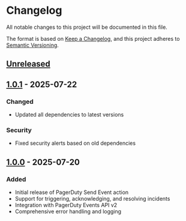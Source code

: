 # Changelog

All notable changes to this project will be documented in this file.

The format is based on [Keep a Changelog](https://keepachangelog.com/en/1.0.0/),
and this project adheres to
[Semantic Versioning](https://semver.org/spec/v2.0.0.html).

## [Unreleased]

## [1.0.1] - 2025-07-22

### Changed

- Updated all dependencies to latest versions

### Security

- Fixed security alerts based on old dependencies

## [1.0.0] - 2025-07-20

### Added

- Initial release of PagerDuty Send Event action
- Support for triggering, acknowledging, and resolving incidents
- Integration with PagerDuty Events API v2
- Comprehensive error handling and logging

[Unreleased]:
  https://github.com/ACyphus/pagerduty-send-event/compare/v1.0.1...HEAD
[1.0.1]: https://github.com/ACyphus/pagerduty-send-event/compare/v1.0.0...v1.0.1
[1.0.0]: https://github.com/ACyphus/pagerduty-send-event/releases/tag/v1.0.0
